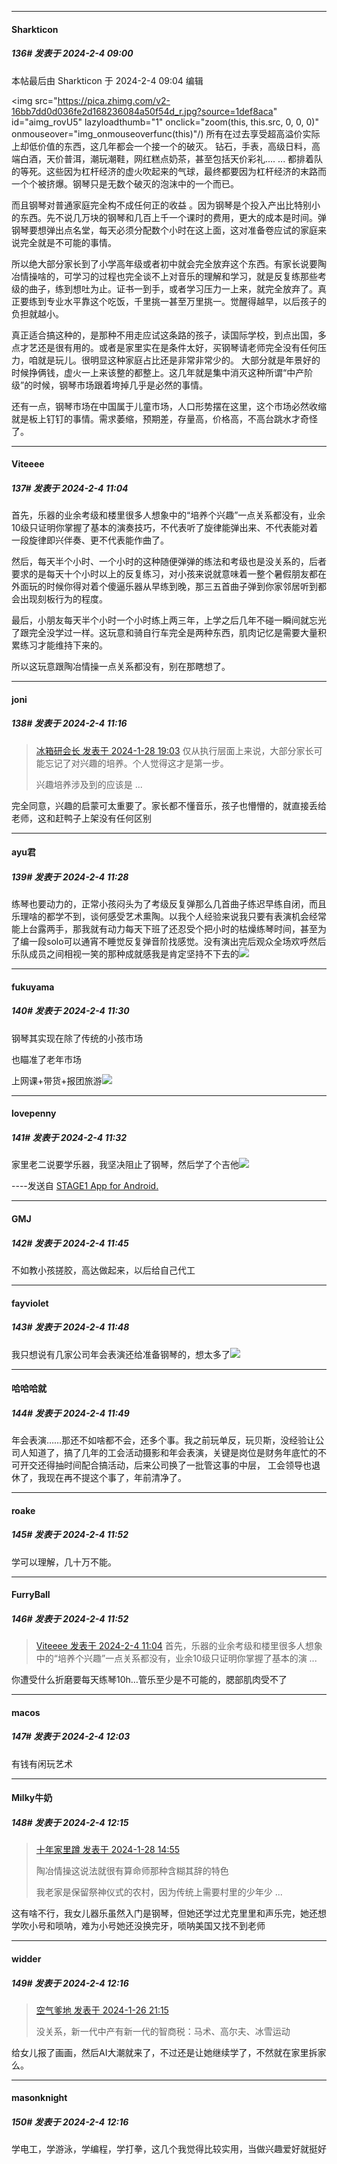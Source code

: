 
*****

####  Sharkticon  
##### 136#       发表于 2024-2-4 09:00

 本帖最后由 Sharkticon 于 2024-2-4 09:04 编辑 

<img src="https://pica.zhimg.com/v2-16bb7dd0d036fe2d168236084a50f54d_r.jpg?source=1def8aca" id="aimg_rovU5" lazyloadthumb="1" onclick="zoom(this, this.src, 0, 0, 0)" onmouseover="img_onmouseoverfunc(this)"/)
所有在过去享受超高溢价实际上却低价值的东西，这几年都会一个接一个的破灭。 钻石，手表，高级日料，高端白酒，天价普洱，潮玩潮鞋，网红糕点奶茶，甚至包括天价彩礼.... ... 都排着队的等死。这些因为杠杆经济的虚火吹起来的气球，最终都要因为杠杆经济的末路而一个个被挤爆。钢琴只是无数个破灭的泡沫中的一个而已。

而且钢琴对普通家庭完全构不成任何正的收益 。因为钢琴是个投入产出比特别小的东西。先不说几万块的钢琴和几百上千一个课时的费用，更大的成本是时间。弹钢琴要想弹出点名堂，每天必须分配数个小时在这上面，这对准备卷应试的家庭来说完全就是不可能的事情。

所以绝大部分家长到了小学高年级或者初中就会完全放弃这个东西。有家长说要陶冶情操啥的，可学习的过程也完全谈不上对音乐的理解和学习，就是反复练那些考级的曲子，练到想吐为止。证书一到手，或者学习压力一上来，就完全放弃了。真正要练到专业水平靠这个吃饭，千里挑一甚至万里挑一。觉醒得越早，以后孩子的负担就越小。

真正适合搞这种的，是那种不用走应试这条路的孩子，读国际学校，到点出国，多点才艺还是很有用的。或者是家里实在是条件太好，买钢琴请老师完全没有任何压力，咱就是玩儿。很明显这种家庭占比还是非常非常少的。 大部分就是年景好的时候挣俩钱，虚火一上来该整的都整上。这几年就是集中消灭这种所谓“中产阶级”的时候，钢琴市场跟着垮掉几乎是必然的事情。

还有一点，钢琴市场在中国属于儿童市场，人口形势摆在这里，这个市场必然收缩就是板上钉钉的事情。需求萎缩，预期差，存量高，价格高，不高台跳水才奇怪了。


*****

####  Viteeee  
##### 137#       发表于 2024-2-4 11:04

首先，乐器的业余考级和楼里很多人想象中的“培养个兴趣”一点关系都没有，业余10级只证明你掌握了基本的演奏技巧，不代表听了旋律能弹出来、不代表能对着一段旋律即兴伴奏、更不代表能作曲了。

然后，每天半个小时、一个小时的这种随便弹弹的练法和考级也是没关系的，后者要求的是每天十个小时以上的反复练习，对小孩来说就意味着一整个暑假朋友都在外面玩的时候你得对着个傻逼乐器从早练到晚，那三五首曲子弹到你家邻居听到都会出现刻板行为的程度。

最后，小朋友每天半个小时一个小时练上两三年，上学之后几年不碰一瞬间就忘光了跟完全没学过一样。这玩意和骑自行车完全是两种东西，肌肉记忆是需要大量积累练习才能维持下来的。

所以这玩意跟陶冶情操一点关系都没有，别在那瞎想了。


*****

####  joni  
##### 138#       发表于 2024-2-4 11:16

<blockquote><a href="httphttps://bbs.saraba1st.com/2b/forum.php?mod=redirect&amp;goto=findpost&amp;pid=63807228&amp;ptid=2169715" target="_blank">冰箱研会长 发表于 2024-1-28 19:03</a>
仅从执行层面上来说，大部分家长可能忘记了对兴趣的培养。个人觉得这才是第一步。

兴趣培养涉及到的应该是 ...</blockquote>
完全同意，兴趣的启蒙可太重要了。家长都不懂音乐，孩子也懵懵的，就直接丢给老师，这和赶鸭子上架没有任何区别


*****

####  ayu君  
##### 139#       发表于 2024-2-4 11:28

练琴也要动力的，正常小孩闷头为了考级反复弹那么几首曲子练迟早练自闭，而且乐理啥的都学不到，谈何感受艺术熏陶。以我个人经验来说我只要有表演机会经常能上台露两手，那我就有动力每天下班了还忍受个把小时的枯燥练琴时间，甚至为了编一段solo可以通宵不睡觉反复弹音阶找感觉。没有演出完后观众全场欢呼然后乐队成员之间相视一笑的那种成就感我是肯定坚持不下去的<img src="https://static.saraba1st.com/image/smiley/face2017/066.png" referrerpolicy="no-referrer">

*****

####  fukuyama  
##### 140#       发表于 2024-2-4 11:30

钢琴其实现在除了传统的小孩市场

也瞄准了老年市场

上网课+带货+报团旅游<img src="https://static.saraba1st.com/image/smiley/face2017/018.png" referrerpolicy="no-referrer">

*****

####  lovepenny  
##### 141#       发表于 2024-2-4 11:32

家里老二说要学乐器，我坚决阻止了钢琴，然后学了个吉他<img src="https://static.saraba1st.com/image/smiley/face2017/027.png" referrerpolicy="no-referrer">

----发送自 [STAGE1 App for Android.](http://stage1.5j4m.com/?1.37)


*****

####  GMJ  
##### 142#       发表于 2024-2-4 11:45

不如教小孩搓胶，高达做起来，以后给自己代工

*****

####  fayviolet  
##### 143#       发表于 2024-2-4 11:48

我只想说有几家公司年会表演还给准备钢琴的，想太多了<img src="https://static.saraba1st.com/image/smiley/face2017/066.png" referrerpolicy="no-referrer">

*****

####  哈哈哈就  
##### 144#       发表于 2024-2-4 11:49

年会表演……那还不如啥都不会，还多个事。我之前玩单反，玩贝斯，没经验让公司人知道了，搞了几年的工会活动摄影和年会表演，关键是岗位是财务年底忙的不可开交还得抽时间配合搞活动，后来公司换了一批管这事的中层， 工会领导也退休了，我现在再不提这个事了，年前清净了。

*****

####  roake  
##### 145#       发表于 2024-2-4 11:52

学可以理解，几十万不能。

*****

####  FurryBall  
##### 146#       发表于 2024-2-4 11:52

<blockquote><a href="httphttps://bbs.saraba1st.com/2b/forum.php?mod=redirect&amp;goto=findpost&amp;pid=63876937&amp;ptid=2169715" target="_blank">Viteeee 发表于 2024-2-4 11:04</a>
首先，乐器的业余考级和楼里很多人想象中的“培养个兴趣”一点关系都没有，业余10级只证明你掌握了基本的演 ...</blockquote>
你遭受什么折磨要每天练琴10h…管乐至少是不可能的，腮部肌肉受不了


*****

####  macos  
##### 147#       发表于 2024-2-4 12:03

有钱有闲玩艺术


*****

####  Milky牛奶  
##### 148#       发表于 2024-2-4 12:15

<blockquote><a href="httphttps://bbs.saraba1st.com/2b/forum.php?mod=redirect&amp;goto=findpost&amp;pid=63804897&amp;ptid=2169715" target="_blank">十年家里蹲 发表于 2024-1-28 14:55</a>

陶冶情操这说法就很有算命师那种含糊其辞的特色

我老家是保留祭神仪式的农村，因为传统上需要村里的少年少 ...</blockquote>
这有啥不行，我女儿器乐虽然入门是钢琴，但她还学过尤克里里和声乐完，她还想学吹小号和唢呐，难为小号她还没换完牙，唢呐美国又找不到老师

*****

####  widder  
##### 149#       发表于 2024-2-4 12:16

<blockquote><a href="httphttps://bbs.saraba1st.com/2b/forum.php?mod=redirect&amp;goto=findpost&amp;pid=63788828&amp;ptid=2169715" target="_blank">空气爹地 发表于 2024-1-26 21:15</a>

没关系，新一代中产有新一代的智商税：马术、高尔夫、冰雪运动</blockquote>
给女儿报了画画，然后AI大潮就来了，不过还是让她继续学了，不然就在家里拆家么。

*****

####  masonknight  
##### 150#       发表于 2024-2-4 12:16

学电工，学游泳，学编程，学打拳，这几个我觉得比较实用，当做兴趣爱好就挺好

